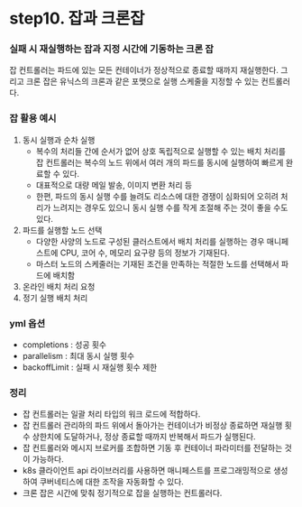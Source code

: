 # step10. 잡과 크론잡

### 실패 시 재실행하는 잡과 지정 시간에 기동하는 크론 잡

잡 컨트롤러는 파드에 있는 모든 컨테이너가 정상적으로 종료할 때까지 재실행한다. 그리고 크론 잡은 유닉스의 크론과 같은 포맷으로 실행 스케줄을 지정할 수 있는 컨트롤러다.

### 잡 활용 예시

1. 동시 실행과 순차 실행
   - 복수의 처리들 간에 순서가 없어 상호 독립적으로 실행할 수 있는 배치 처리를 잡 컨트롤러는 복수의 노드 위에서 여러 개의 파드를 동시에 실행하여 빠르게 완료할 수 있다.
   - 대표적으로 대량 메일 발송, 이미지 변환 처리 등
   - 한편, 파드의 동시 실행 수를 늘려도 리소스에 대한 경쟁이 심화되어 오히려 처리가 느려지는 경우도 있으니 동시 실행 수를 작게 조절해 주는 것이 좋을 수도 있다.
2. 파드를 실행할 노드 선택
   - 다양한 사양의 노드로 구성된 클러스트에서 배치 처리를 실행하는 경우 매니페스트에 CPU, 코어 수, 메모리 요구량 등의 정보가 기재된다.
   - 마스터 노드의 스케줄러는 기재된 조건을 만족하는 적절한 노드를 선택해서 파드에 배치함
3. 온라인 배치 처리 요청
4. 정기 실행 배치 처리

### yml 옵션

- completions : 성공 횟수
- parallelism : 최대 동시 실행 횟수
- backoffLimit : 실패 시 재실행 횟수 제한

### 정리

- 잡 컨트롤러는 일괄 처리 타입의 워크 로드에 적합하다.
- 잡 컨트롤러 관리하의 파드 위에서 돌아가는 컨테이너가 비정상 종료하면 재실행 횟수 상한치에 도달하거나, 정상 종료할 때까지 반복해서 파드가 실행된다.
- 잡 컨트롤러와 메시지 브로커를 조합하면 기동 후 컨테이너 파라미터를 전달하는 것이 가능하다.
- k8s 클라이언트 api 라이브러리를 사용하면 매니페스트를 프로그래밍적으로 생성하여 쿠버네티스에 대한 조작을 자동화할 수 있다.
- 크론 잡은 시간에 맞춰 정기적으로 잡을 실행하는 컨트롤러다.
